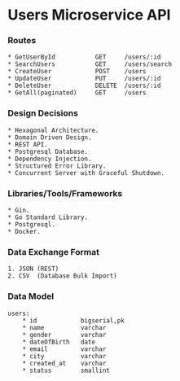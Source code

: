 # Users Microservice API

### Routes

    * GetUserById           GET     /users/:id
    * SearchUsers           GET     /users/search
    * CreateUser            POST    /users
    * UpdateUser            PUT     /users/:id
    * DeleteUser            DELETE  /users/:id
    * GetAll(paginated)     GET     /users

### Design Decisions

    * Hexagonal Architecture.
    * Domain Driven Design.
    * REST API.
    * Postgresql Database.
    * Dependency Injection.
    * Structured Error Library.
    * Concurrent Server with Graceful Shutdown.

### Libraries/Tools/Frameworks

    * Gin.
    * Go Standard Library.
    * Postgresql.
    * Docker.

### Data Exchange Format

    1. JSON (REST)
    2. CSV  (Database Bulk Import)

### Data Model
    users:
        * id            bigserial,pk
        * name          varchar
        * gender        varchar
        * dateOfBirth   date
        * email         varchar
        * city          varchar
        * created_at    varchar
        * status        smallint
